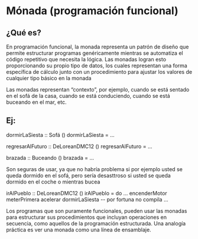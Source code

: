 # Mónada (programación funcional)

## ¿Qué es?

En programación funcional, la monada representa un patrón de diseño que permite estructurar programas genéricamente mientras se automatiza el código repetitivo que necesita la lógica.
Las monadas logran esto proporcionando su propio tipo de datos, los cuales representan una forma específica de cálculo junto con un procedimiento para ajustar los valores de cualquier tipo básico en la monada

Las monadas representan “contexto”, por ejemplo, cuando se está sentado en el sofá de la casa, cuando se está conduciendo, cuando se está buceando en el mar, etc.
## Ej: 

dormirLaSiesta :: Sofá ()
dormirLaSiesta = ...

regresarAlFuturo :: DeLoreanDMC12 ()
regresarAlFuturo = ...

brazada :: Buceando ()
brazada = ...

Son seguras de usar, ya que no habría problema si por ejemplo usted se queda dormido en el sofá, pero sería desasttroso si usted se queda dormido en el coche o mientras bucea

irAlPueblo :: DeLoreanDMC12 ()
irAlPueblo = do
                ...
                encenderMotor
                meterPrimera
                acelerar
                dormirLaSiesta        -- por fortuna no compila
                ...


Los programas que son puramente funcionales, pueden usar las monadas para estructurar sus procedimientos que incluyan operaciones en secuencia, como aquellos de la programación estructurada. 
Una analogía práctica es ver una monada como una línea de ensamblaje.
